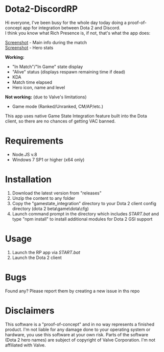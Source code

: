 # Dota2-DiscordRP

Hi everyone, I've been busy for the whole day today doing a proof-of-concept app for integration between Dota 2 and Discord.  
I think you know what Rich Presence is, if not, that's what the app does:  
  
[Screenshot](https://i.imgur.com/6SaN9HC.png) - Main info during the match  
[Screenshot](https://i.imgur.com/ZDV3HgO.png) - Hero stats  
  
**Working:**  
  
- "In Match"/"In Game" state display  
- "Alive" status (displays respawn remaining time if dead)  
- KDA  
- Match time elapsed  
- Hero icon, name and level  
  
**Not working:** (due to Valve's limitations)   
  
- Game mode (Ranked/Unranked, CM/AP/etc.)  
  
This app uses native Game State Integration feature built into the Dota client, so there are no chances of getting VAC banned.  

# Requirements

- Node.JS v.8
- Windows 7 SP1 or higher (x64 only)

# Installation

1. Download the latest version from "releases"
2. Unzip the content to any folder
3. Copy the "gamestate_integration" directory to your Dota 2 client config directory (dota 2 beta\game\dota\cfg)
4. Launch command prompt in the directory which includes *START.bat* and type "npm install" to install additional modules for Dota 2 GSI support

# Usage

1. Launch the RP app via *START.bat*
2. Launch the Dota 2 client

# Bugs

Found any? Please report them by creating a new issue in ths repo

# Disclaimers

This software is a "proof-of-concept" and in no way represents a finished product. I'm not liable for any damage done to your operating system or hardware, you use this software at your own risk.
Parts of the software (Dota 2 hero names) are subject of copyright of Valve Corporation. I'm not affiliated with Valve.

